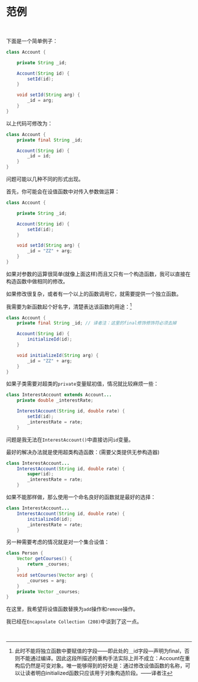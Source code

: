 # 范例

<br>

下面是一个简单例子：

```java
class Account {

    private String _id;

    Account(String id) {
        setId(id);
    }

    void setId(String arg) {
        _id = arg;
    }
}
```

以上代码可修改为：

```java
class Account {
    private final String _id;

    Account(String id) {
        _id = id;
    }
}
```

问题可能以几种不同的形式出现。

首先，你可能会在设值函数中对传入参数做运算：

```java
class Account {

    private String _id;

    Account(String id) {
        setId(id);
    }

    void setId(String arg) {
        _id = "ZZ" + arg;
    }
}
```

如果对参数的运算很简单(就像上面这样)而且又只有一个构造函数，我可以直接在构造函数中做相同的修改。

如果修改很复杂，或者有一个以上的函数调用它，就需要提供一个独立函数。

我需要为新函数起个好名字，清楚表达该函数的用途：[^1]

```java
class Account {
    private final String _id; // 译者注：这里的final修饰修饰符必须去掉

    Account(String id) {
        initializeId(id);
    }

    void initializeId(String arg) {
        _id = "ZZ" + arg;
    }
}
```

如果子类需要对超类的`private`变量赋初值，情况就比较麻烦一些：

```java
class InterestAccount extends Account...
    private double _interestRate;

    InterestAccount(String id, double rate) {
        setId(id);
        _interestRate = rate;
    }
```

问题是我无法在`InterestAccount()`中直接访问`id`变量。

最好的解决办法就是使用超类构造函数：(需要父类提供无参构造器)

```java
class InterestAccount...
    InterestAccount(String id, double rate) {
        super(id);
        _interestRate = rate;
    }
```

如果不能那样做，那么使用一个命名良好的函数就是最好的选择：

```java
class InterestAccount...
    InterestAccount(String id, double rate) {
        initializeId(id);
        _interestRate = rate;
    }
```

另一种需要考虑的情况就是对一个集合设值：

```java
class Person {
    Vector getCourses() {
        return _courses;
    }
    void setCourses(Vector arg) {
        _courses = arg;
    }
    private Vector _courses;
}
```

在这里，我希望将设值函数替换为`add`操作和`remove`操作。

我已经在`Encapsulate Collection (208)`中谈到了这一点。

<br>

[^1]: 此时不能将独立函数中要赋值的字段——即此处的＿id字段—声明为final，否则不能通过编译。因此这段所描述的重构手法实际上并不成立：Account在重构后仍然是可变对象。唯一能够得到的好处是：通过修改设值函数的名称，可以让读者明白initialized函数只应该用于对象构造阶段。——译者注

